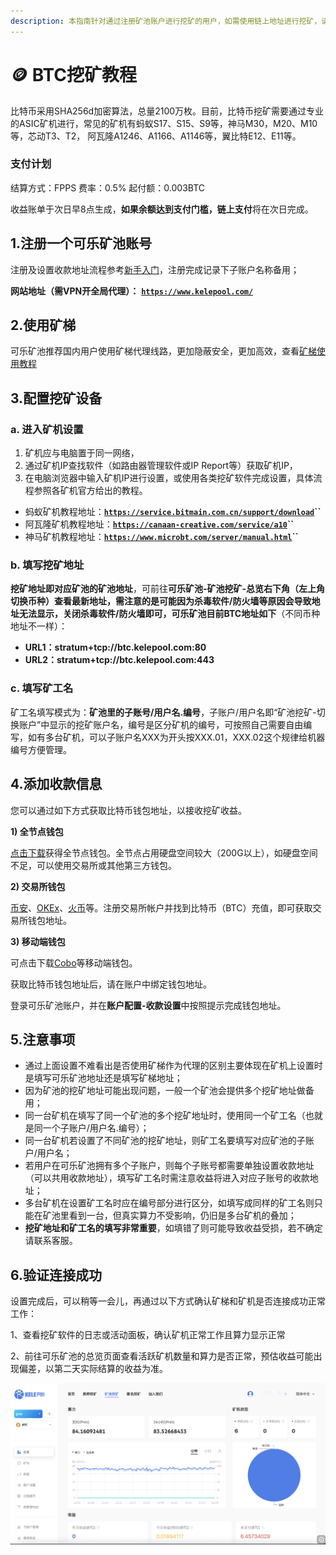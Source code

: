 ```yaml
---
description: 本指南针对通过注册矿池账户进行挖矿的用户，如需使用链上地址进行挖矿，请参考“匿名挖矿教程”。
---
```


# 🪙 BTC挖矿教程

比特币采用SHA256d加密算法，总量2100万枚。目前，比特币挖矿需要通过专业的ASIC矿机进行，常见的矿机有蚂蚁S17、S15、S9等，神马M30，M20、M10等，芯动T3、T2， 阿瓦隆A1246、A1166、A1146等，翼比特E12、E11等。

### 支付计划

结算方式：FPPS       费率：0.5%      起付额：0.003BTC

收益账单于次日早8点生成，**如果余额达到支付门槛，链上支付**将在次日完成。

## 1.注册一个可乐矿池账号

注册及设置收款地址流程参考[新手入门](../../)，注册完成记录下子账户名称备用；

**网站地址（需VPN开全局代理）：** [**`https://www.kelepool.com/`**](https://www.kelepool.com/)

## 2.使用矿梯

可乐矿池推荐国内用户使用矿梯代理线路，更加隐蔽安全，更加高效，查看[矿梯使用教程](../ladder.md)

## 3.配置挖矿设备

### a. 进入矿机设置

1. 矿机应与电脑置于同一网络，
2. 通过矿机IP查找软件（如路由器管理软件或IP Report等）获取矿机IP，
3. 在电脑浏览器中输入矿机IP进行设置，或使用各类挖矿软件完成设置，具体流程参照各矿机官方给出的教程。

* 蚂蚁矿机教程地址：[**`https://service.bitmain.com.cn/support/download`**](https://service.bitmain.com.cn/support/download)**``**
* 阿瓦隆矿机教程地址：[**`https://canaan-creative.com/service/a10`**](https://canaan-creative.com/service/a10)**``**
* 神马矿机教程地址：[**`https://www.microbt.com/server/manual.html`**](https://www.microbt.com/server/manual.html)**``**

### b. 填写挖矿地址

**挖矿地址即对应矿池的矿池地址**，可前往**可乐矿池-矿池挖矿-总览右下角（左上角切换币种）**查看最新地址，需注意的是可能因为杀毒软件/防火墙等原因会导致地址无法显示，关闭杀毒软件/防火墙即可，可乐矿池目前**BTC地址如下**（不同币种地址不一样）：&#x20;

* **URL1：stratum+tcp://btc.kelepool.com:80**
* **URL2：stratum+tcp://btc.kelepool.com:443**

### c. 填写矿工名

矿工名填写模式为：**矿池里的子账号/用户名.编号**，子账户/用户名即“矿池挖矿-切换账户”中显示的挖矿账户名，编号是区分矿机的编号，可按照自己需要自由编写，如有多台矿机，可以子账户名XXX为开头按XXX.01，XXX.02这个规律给机器编号方便管理。

## 4.添加收款信息

您可以通过如下方式获取比特币钱包地址，以接收挖矿收益。

**1) 全节点钱包**

[点击下载](https://bitcoin.org/en/download)获得全节点钱包。全节点占用硬盘空间较大（200G以上），如硬盘空间不足，可以使用交易所或其他第三方钱包。

**2) 交易所钱包**

[币安](https://www.binance.com/cn)、[OKEx](https://www.okex.com/)、[火币](https://www.huobi.com/zh-cn/)等。注册交易所帐户并找到比特币（BTC）充值，即可获取交易所钱包地址。

**3) 移动端钱包**

可点击下载[Cobo](https://cobo.com/)等移动端钱包。

获取比特币钱包地址后，请在账户中绑定钱包地址。

登录可乐矿池账户，并在**账户配置-收款设置**中按照提示完成钱包地址。

## 5.注意事项

* 通过上面设置不难看出是否使用矿梯作为代理的区别主要体现在矿机上设置时是填写可乐矿池地址还是填写矿梯地址；
* 因为矿池的挖矿地址可能出现问题，一般一个矿池会提供多个挖矿地址做备用；
* 同一台矿机在填写了同一个矿池的多个挖矿地址时，使用同一个矿工名（也就是同一个子账户/用户名.编号）；
* 同一台矿机若设置了不同矿池的挖矿地址，则矿工名要填写对应矿池的子账户/用户名；
* 若用户在可乐矿池拥有多个子账户，则每个子账号都需要单独设置收款地址（可以共用收款地址），填写矿工名时需注意收益将进入对应子账号的收款地址；
* 多台矿机在设置矿工名时应在编号部分进行区分，如填写成同样的矿工名则只能在矿池里看到一台，但真实算力不受影响，仍旧是多台矿机的叠加；
* **挖矿地址和矿工名的填写非常重要**，如填错了则可能导致收益受损，若不确定请联系客服。

## 6.验证连接成功

设置完成后，可以稍等一会儿，再通过以下方式确认矿梯和矿机是否连接成功正常工作：

1、查看挖矿软件的日志或活动面板，确认矿机正常工作且算力显示正常&#x20;

2、前往可乐矿池的总览页面查看活跃矿机数量和算力是否正常，预估收益可能出现偏差，以第二天实际结算的收益为准。

![](<../../.gitbook/assets/new/btc.png>)
